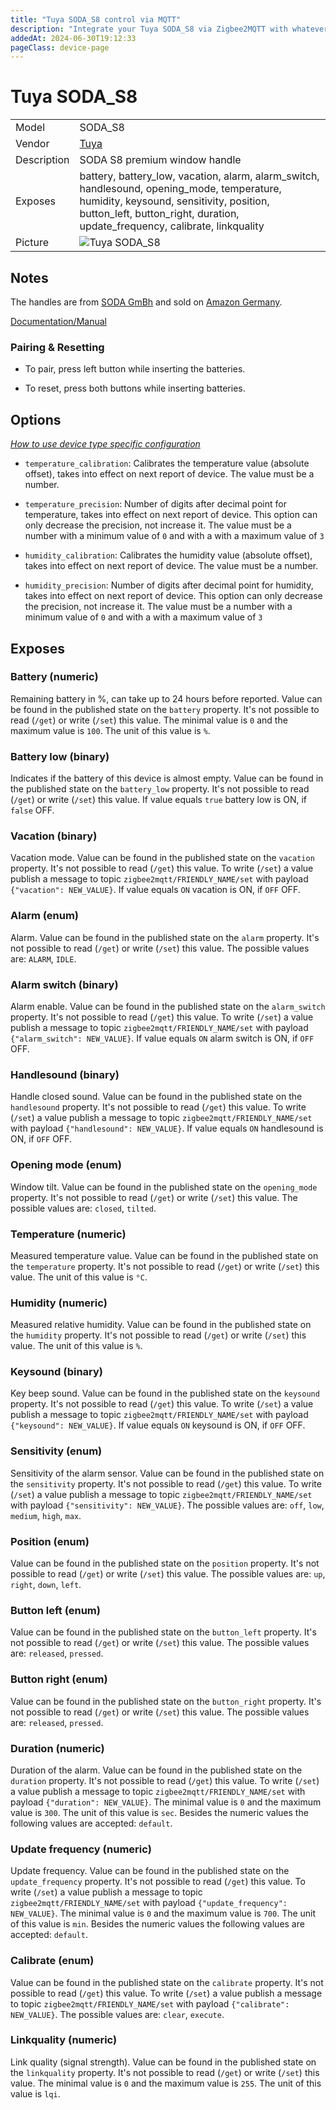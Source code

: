 ```yaml
---
title: "Tuya SODA_S8 control via MQTT"
description: "Integrate your Tuya SODA_S8 via Zigbee2MQTT with whatever smart home infrastructure you are using without the vendor's bridge or gateway."
addedAt: 2024-06-30T19:12:33
pageClass: device-page
---
```


<!-- !!!! -->
<!-- ATTENTION: This file is auto-generated through docgen! -->
<!-- You can only edit the "Notes"-Section between the two comment lines "Notes BEGIN" and "Notes END". -->
<!-- Do not use h1 or h2 heading within "## Notes"-Section. -->
<!-- !!!! -->

# Tuya SODA_S8

|     |     |
|-----|-----|
| Model | SODA_S8  |
| Vendor  | [Tuya](/supported-devices/#v=Tuya)  |
| Description | SODA S8 premium window handle |
| Exposes | battery, battery_low, vacation, alarm, alarm_switch, handlesound, opening_mode, temperature, humidity, keysound, sensitivity, position, button_left, button_right, duration, update_frequency, calibrate, linkquality |
| Picture | ![Tuya SODA_S8](https://www.zigbee2mqtt.io/images/devices/SODA_S8.png) |


<!-- Notes BEGIN: You can edit here. Add "## Notes" headline if not already present. -->
## Notes
The handles are from [SODA GmBh](https://soda-gmbh.de/) and sold on [Amazon Germany](https://www.amazon.de/sp?ie=UTF8&isAmazonFulfilled=0&marketplaceSeller=1&seller=AS4J66PXH3SHW).

[Documentation/Manual](https://soda-gmbh.de/assets/download/S8_Premium_Anleitung.pdf)

### Pairing & Resetting
* To pair, press left button while inserting the batteries.

* To reset, press both buttons while inserting batteries.
<!-- Notes END: Do not edit below this line -->



## Options
*[How to use device type specific configuration](../guide/configuration/devices-groups.md#specific-device-options)*

* `temperature_calibration`: Calibrates the temperature value (absolute offset), takes into effect on next report of device. The value must be a number.

* `temperature_precision`: Number of digits after decimal point for temperature, takes into effect on next report of device. This option can only decrease the precision, not increase it. The value must be a number with a minimum value of `0` and with a with a maximum value of `3`

* `humidity_calibration`: Calibrates the humidity value (absolute offset), takes into effect on next report of device. The value must be a number.

* `humidity_precision`: Number of digits after decimal point for humidity, takes into effect on next report of device. This option can only decrease the precision, not increase it. The value must be a number with a minimum value of `0` and with a with a maximum value of `3`


## Exposes

### Battery (numeric)
Remaining battery in %, can take up to 24 hours before reported.
Value can be found in the published state on the `battery` property.
It's not possible to read (`/get`) or write (`/set`) this value.
The minimal value is `0` and the maximum value is `100`.
The unit of this value is `%`.

### Battery low (binary)
Indicates if the battery of this device is almost empty.
Value can be found in the published state on the `battery_low` property.
It's not possible to read (`/get`) or write (`/set`) this value.
If value equals `true` battery low is ON, if `false` OFF.

### Vacation (binary)
Vacation mode.
Value can be found in the published state on the `vacation` property.
It's not possible to read (`/get`) this value.
To write (`/set`) a value publish a message to topic `zigbee2mqtt/FRIENDLY_NAME/set` with payload `{"vacation": NEW_VALUE}`.
If value equals `ON` vacation is ON, if `OFF` OFF.

### Alarm (enum)
Alarm.
Value can be found in the published state on the `alarm` property.
It's not possible to read (`/get`) or write (`/set`) this value.
The possible values are: `ALARM`, `IDLE`.

### Alarm switch (binary)
Alarm enable.
Value can be found in the published state on the `alarm_switch` property.
It's not possible to read (`/get`) this value.
To write (`/set`) a value publish a message to topic `zigbee2mqtt/FRIENDLY_NAME/set` with payload `{"alarm_switch": NEW_VALUE}`.
If value equals `ON` alarm switch is ON, if `OFF` OFF.

### Handlesound (binary)
Handle closed sound.
Value can be found in the published state on the `handlesound` property.
It's not possible to read (`/get`) this value.
To write (`/set`) a value publish a message to topic `zigbee2mqtt/FRIENDLY_NAME/set` with payload `{"handlesound": NEW_VALUE}`.
If value equals `ON` handlesound is ON, if `OFF` OFF.

### Opening mode (enum)
Window tilt.
Value can be found in the published state on the `opening_mode` property.
It's not possible to read (`/get`) or write (`/set`) this value.
The possible values are: `closed`, `tilted`.

### Temperature (numeric)
Measured temperature value.
Value can be found in the published state on the `temperature` property.
It's not possible to read (`/get`) or write (`/set`) this value.
The unit of this value is `°C`.

### Humidity (numeric)
Measured relative humidity.
Value can be found in the published state on the `humidity` property.
It's not possible to read (`/get`) or write (`/set`) this value.
The unit of this value is `%`.

### Keysound (binary)
Key beep sound.
Value can be found in the published state on the `keysound` property.
It's not possible to read (`/get`) this value.
To write (`/set`) a value publish a message to topic `zigbee2mqtt/FRIENDLY_NAME/set` with payload `{"keysound": NEW_VALUE}`.
If value equals `ON` keysound is ON, if `OFF` OFF.

### Sensitivity (enum)
Sensitivity of the alarm sensor.
Value can be found in the published state on the `sensitivity` property.
It's not possible to read (`/get`) this value.
To write (`/set`) a value publish a message to topic `zigbee2mqtt/FRIENDLY_NAME/set` with payload `{"sensitivity": NEW_VALUE}`.
The possible values are: `off`, `low`, `medium`, `high`, `max`.

### Position (enum)
Value can be found in the published state on the `position` property.
It's not possible to read (`/get`) or write (`/set`) this value.
The possible values are: `up`, `right`, `down`, `left`.

### Button left (enum)
Value can be found in the published state on the `button_left` property.
It's not possible to read (`/get`) or write (`/set`) this value.
The possible values are: `released`, `pressed`.

### Button right (enum)
Value can be found in the published state on the `button_right` property.
It's not possible to read (`/get`) or write (`/set`) this value.
The possible values are: `released`, `pressed`.

### Duration (numeric)
Duration of the alarm.
Value can be found in the published state on the `duration` property.
It's not possible to read (`/get`) this value.
To write (`/set`) a value publish a message to topic `zigbee2mqtt/FRIENDLY_NAME/set` with payload `{"duration": NEW_VALUE}`.
The minimal value is `0` and the maximum value is `300`.
The unit of this value is `sec`.
Besides the numeric values the following values are accepted: `default`.

### Update frequency (numeric)
Update frequency.
Value can be found in the published state on the `update_frequency` property.
It's not possible to read (`/get`) this value.
To write (`/set`) a value publish a message to topic `zigbee2mqtt/FRIENDLY_NAME/set` with payload `{"update_frequency": NEW_VALUE}`.
The minimal value is `0` and the maximum value is `700`.
The unit of this value is `min`.
Besides the numeric values the following values are accepted: `default`.

### Calibrate (enum)
Value can be found in the published state on the `calibrate` property.
It's not possible to read (`/get`) this value.
To write (`/set`) a value publish a message to topic `zigbee2mqtt/FRIENDLY_NAME/set` with payload `{"calibrate": NEW_VALUE}`.
The possible values are: `clear`, `execute`.

### Linkquality (numeric)
Link quality (signal strength).
Value can be found in the published state on the `linkquality` property.
It's not possible to read (`/get`) or write (`/set`) this value.
The minimal value is `0` and the maximum value is `255`.
The unit of this value is `lqi`.

